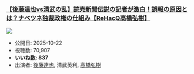### [【後藤達也vs清武の乱】読売新聞伝説の記者が激白！誤報の原因とは？ナベツネ独裁政権の仕組み【ReHacQ高橋弘樹】](https://www.youtube.com/watch?v=P_gxP6vxXXk)
[![](https://img.youtube.com/vi/P_gxP6vxXXk/sddefault.jpg)](https://www.youtube.com/watch?v=P_gxP6vxXXk)
-   公開日: 2025-10-22
-   視聴数: 70,907
-   **いいね数: 837**
-   出演者: [後藤達也](/rehacq_fan/people/後藤達也 "wikilink"), 清武英利, [高橋弘樹](/rehacq_fan/people/高橋弘樹 "wikilink")
